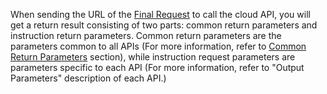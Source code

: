 When sending the URL of the [Final Request](/doc/api/372/最终请求形式) to call the cloud API, you will get a return result consisting of two parts: common return parameters and instruction return parameters. Common return parameters are the parameters common to all APIs (For more information, refer to [Common Return Parameters](/doc/api/372/公共返回参数) section), while instruction request parameters are parameters specific to each API (For more information, refer to "Output Parameters" description of each API.)
